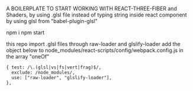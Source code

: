 A BOILERPLATE TO START WORKING WITH REACT-THREE-FIBER and Shaders, by using .glsl file instead of typing string inside react component by using glsl from "babel-plugin-glsl"

npm i
npm start


this repo import .glsl files through raw-loader and glslify-loader
add the object below to node_modules/react-scripts/config/webpack.config.js in the array "oneOf"
```
{ test: /\.(glsl|vs|fs|vert|frag)$/,
  exclude: /node_modules/,
  use: ["raw-loader", "glslify-loader"],
},
```
